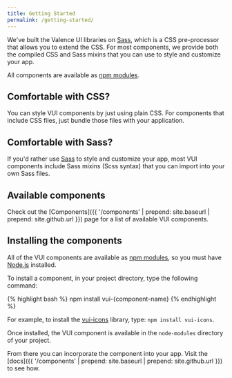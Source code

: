 ```yaml
---
title: Getting Started
permalink: /getting-started/
---
```


We've built the Valence UI libraries on [Sass](http://sass-lang.com/), which is a CSS pre-processor that allows you to extend the CSS. For most components, we provide both the compiled CSS and Sass mixins that you can use to style and customize your app.

All components are available as [npm modules](https://www.npmjs.org/browse/keyword/vui).

## Comfortable with CSS?

You can style VUI components by just using plain CSS. For components that include CSS files, just bundle those files with your application.

## Comfortable with Sass?

If you'd rather use [Sass](http://sass-lang.com/) to style and customize your app, most VUI components include Sass mixins (Scss syntax) that you can import into your own Sass files.

## Available components
Check out the [Components]({{ '/components' | prepend: site.baseurl | prepend: site.github.url }}) page for a list of available VUI components.

## Installing the components

All of the VUI components are available as [npm modules](https://www.npmjs.org/browse/keyword/vui), so you must have [Node.js](http://nodejs.org/) installed.

To install a component, in your project directory, type the following command:

{% highlight bash %}
npm install vui-{component-name}
{% endhighlight %}

For example, to install the [vui-icons](https://www.npmjs.com/browse/keyword/vui) library, type: `npm install vui-icons`.

Once installed, the VUI component is available in the `node-modules` directory of your project.

From there you can incorporate the component into your app.  Visit the [docs]({{ '/components' | prepend: site.baseurl | prepend: site.github.url }}) to see how.
